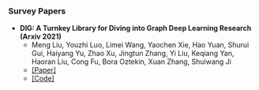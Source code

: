 ### Survey Papers

- **DIG: A Turnkey Library for Diving into Graph Deep Learning Research (Arxiv 2021)**
  - Meng Liu, Youzhi Luo, Limei Wang, Yaochen Xie, Hao Yuan, Shurui Gui, Haiyang Yu, Zhao Xu, Jingtun Zhang, Yi Liu, Keqiang Yan, Haoran Liu, Cong Fu, Bora Oztekin, Xuan Zhang, Shuiwang Ji
  - [[Paper]](https://arxiv.org/abs/2103.12608)
  - [[Code]](https://diveintographs.readthedocs.io/en/latest/)
